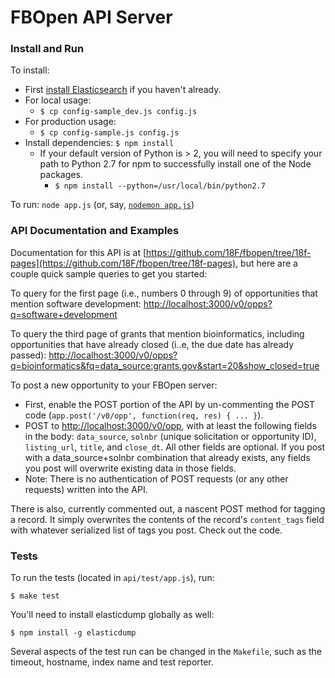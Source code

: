 # FBOpen API Server

### Install and Run
To install:
* First [install Elasticsearch](https://github.com/18f/fbopen/tree/master/elasticsearch) if you haven't already.
* For local usage:
    * `$ cp config-sample_dev.js config.js`
* For production usage:
    * `$ cp config-sample.js config.js`
* Install dependencies: `$ npm install`
    * If your default version of Python is > 2, you will need to specify your path to Python 2.7 for npm to successfully install one of the Node packages.
        * `$ npm install --python=/usr/local/bin/python2.7`

To run: `node app.js` (or, say, [`nodemon app.js`](https://github.com/remy/nodemon))

### API Documentation and Examples
Documentation for this API is at [https://github.com/18F/fbopen/tree/18f-pages](https://github.com/18F/fbopen/tree/18f-pages), but here are a couple quick sample queries to get you started:

To query for the first page (i.e., numbers 0 through 9) of opportunities that mention software development:
[http://localhost:3000/v0/opps?q=software+development](http://localhost:3000/v0/opps?q=software+development)

To query the third page of grants that mention bioinformatics, including opportunities that have already closed (i..e, the due date has already passed):
[http://localhost:3000/v0/opps?q=bioinformatics&fq=data_source:grants.gov&start=20&show_closed=true](http://localhost:3000/v0/opps?q=bioinformatics&fq=data_source:grants.gov&start=20&show_closed=true)

To post a new opportunity to your FBOpen server:
* First, enable the POST portion of the API by un-commenting the POST code (`app.post('/v0/opp', function(req, res) { ... }`).
* POST to [http://localhost:3000/v0/opp](http://localhost:3000/v0/opp), with at least the following fields in the body: `data_source`, `solnbr` (unique solicitation or opportunity ID), `listing_url`, `title`, and `close_dt`. All other fields are optional. If you post with a data_source+solnbr combination that already exists, any fields you post will overwrite existing data in those fields.
* Note: There is no authentication of POST requests (or any other requests) written into the API.

There is also, currently commented out, a nascent POST method for tagging a record. It simply overwrites the contents of the record's `content_tags` field with whatever serialized list of tags you post. Check out the code.

### Tests
To run the tests (located in `api/test/app.js`), run:

    $ make test
You'll need to install elasticdump globally as well:

    $ npm install -g elasticdump

Several aspects of the test run can be changed in the `Makefile`, such as the timeout, hostname, index name and test reporter.
